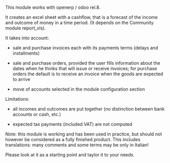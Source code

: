 This module works with openerp / odoo rel.8.

It creates an excel sheet with a cashflow, that is a forecast of the income and outcome of money in a time period. (It depends on the Community module report_xls).

It takes into account:

- sale and purchase invoices each with its payments terms (delays and installments)

- sale and purchase orders, provided the user fills information about the dates when he thinks that will issue or receive invoices; for purchase orders the default is to receive an invoice when the goods are expected to arrive

- move of accounts selected in the module configuration section

Limitations:

- all incomes and outcomes are put together (no distinction between bank accounts or cash, etc.)

- expected tax payments (included VAT) are not computed

Note: this module is working and has been used in practice, but should not however be considered as a fully finished product. This includes translations: many comments and some terms may be only in Italian!

Please look at it as a starting point and taylor it to your needs.

